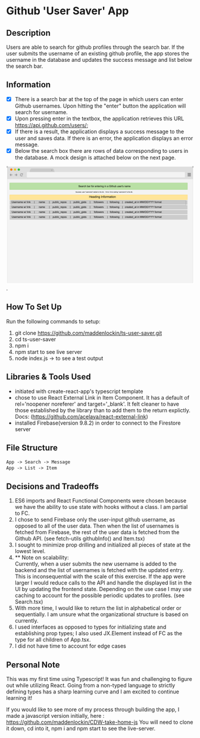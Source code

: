 # Github 'User Saver' App

## Description

Users are able to search for github profiles through the search bar. If the user submits the username of an existing github profile, the app stores the username in the database and updates the success message and list below the search bar.

## Information
- [x] There is a search bar at the top of the page in which users can enter Github usernames. Upon hitting the "enter" button the application will search for username.
- [x] Upon pressing enter in the textbox, the application retrieves this URL https://api.github.com/users/<username>;
- [x] If there is a result, the application displays a success message to the user and saves data. If there is an error, the application displays an error message.
- [x] Below the search box there are rows of data corresponding to users in the database. A mock design is attached below on the next page.

![UX mock example](/public/example.png "example user saver app UX").

## How To Set Up 

Run the following commands to setup:

1. git clone https://github.com/maddenlockin/ts-user-saver.git
1. cd ts-user-saver
1. npm i
1. npm start to see live server
1. node index.js -> to see a test output

## Libraries & Tools Used
- initiated with create-react-app's typescript template
- chose to use React External Link in Item Component. It has a default of rel='noopener noreferer' and target='_blank'. It felt cleaner to have those established by the library than to add them to the return explictly. 
Docs: (https://github.com/acelaya/react-external-link)
- installed Firebase(version 9.8.2) in order to connect to the Firestore server

## File Structure

    App -> Search -> Message
    App -> List -> Item 
      

## Decisions and Tradeoffs

1. ES6 imports and React Functional Components were chosen because we have the ability to use state with hooks without a class. I am partial to FC. 
1. I chose to send Firebase only the user-input github username, as opposed to all of the user data. Then when the list of usernames is fetched from Firebase, the rest of the user data is fetched from the Github API. (see fetch-utils githubInfo() and Item.tsx)
1. I sought to minimize prop drilling and initialized all pieces of state at the lowest level. 
1. ** Note on scalability:  
  Currently, when a user submits the new username is added to the backend and the list of usernames is fetched with the updated entry. This is inconsequential with the scale of this exercise. If the app were larger I would reduce calls to the API and handle the displayed list in the UI by updating the frontend state. Depending on the use case I may use caching to account for the possible periodic updates to profiles. (see Search.tsx)
1. With more time, I would like to return the list in alphabetical order or sequentially. I am unsure what the organizational structure is based on currently. 
1. I used interfaces as opposed to types for initializing state and establishing prop types; I also used JX.Element instead of FC as the type for all children of App.tsx.
1. I did not have time to account for edge cases

## Personal Note

This was my first time using Typescript! It was fun and challenging to figure out while utilizing React. Going from a non-typed language to strictly defining types has a sharp learning curve and I am excited to continue learning it! 

If you would like to see more of my process through building the app, I made a javascript version initially, here : https://github.com/maddenlockin/CDW-take-home-js 
You will need to clone it down, cd into it, npm i and npm start to see the live-server. 